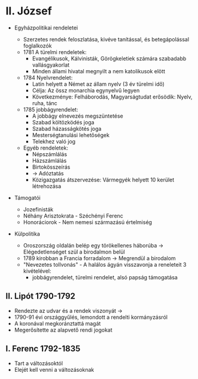 # II. József

- Egyházpolitikai rendeletei
    - Szerzetes rendek feloszlatása, kivéve tanítással, és betegápolással foglalkozók
    - 1781 A türelmi rendeletek: 
        - Evangélikusok, Kálvinisták, Görögkeletiek számára szabadabb vallásgyakorlat
        - Minden állami hivatal megnyilt a nem katolikusok elött
    - 1784 Nyelvrendelet:
        - Latin helyett a Német az állam nyelv (3 év türelmi idő)
        - Célja: Az össz monarchia egynyelvű legyen
        - Következménye: Felháborodás, Magyarságtudat erősödik: Nyelv, ruha, tánc
    - 1785 jobbágyrendelet:
        - A jobbágy elnevezés megszüntetése
        - Szabad költözködés joga
        - Szabad házasságkötés joga
        - Mesterségtanulási lehetőségek
        - Telekhez való jog
    - Egyéb rendeletek:
        - Népszámlálás
        - Házszámlálás
        - Birtokösszeírás
        - -> Adóztatás
        - Közigazgatás átszervezése: Vármegyék helyett 10 kerület létrehozása

- Támogatói
    - Jozefinisták
    - Néhány Arisztokrata - Széchényi Ferenc
    - Honoráciorok - Nem nemesi származású értelmiség

- Külpolitika
    - Oroszország oldalán belép egy törökellenes háborúba -> Elégedetlenséget szül a birodalmon belül
    - 1789 kirobban a Francia forradalom ->  Megrendül a birodalom
    - "Nevezetes tollvonás" - A halálos ágyán visszavonja a reneleteit 3 kivételével:
        - jobbágyrendelet, türelmi rendelet, alsó papság támogatása 

## II. Lipót 1790-1792
- Rendezte az udvar és a rendek viszonyát -> 
- 1790-91 évi országgyűlés, lemondott a rendelti kormányzásról 
- A koronával megkoránztattá magát
- Megerősítette az alapvető rendi jogokat

## I. Ferenc 1792-1835
- Tart a változásoktól
- Elejét kell venni a változásoknak

